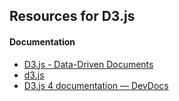 ## Resources for D3.js

#### Documentation

* [D3.js - Data-Driven Documents](https://d3js.org/)
* [d3.js](https://strongriley.github.io/d3/api/)
* [D3.js 4 documentation — DevDocs](https://devdocs.io/d3~4/)